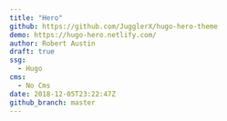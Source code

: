 ```yaml
---
title: "Hero"
github: https://github.com/JugglerX/hugo-hero-theme
demo: https://hugo-hero.netlify.com/
author: Robert Austin
draft: true
ssg:
  - Hugo
cms:
  - No Cms
date: 2018-12-05T23:22:47Z
github_branch: master
---
```


